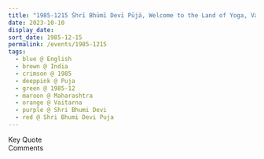 ```yaml
---
title: "1985-1215 Śhrī Bhūmī Devī Pūjā, Welcome to the Land of Yoga, Vaitarna, Maharashtra, India"
date: 2023-10-10
display_date: 
sort_date: 1985-12-15
permalink: /events/1985-1215
tags:
  - blue @ English
  - brown @ India
  - crimson @ 1985
  - deeppink @ Puja
  - green @ 1985-12
  - maroon @ Maharashtra
  - orange @ Vaitarna
  - purple @ Shri Bhumi Devi
  - red @ Shri Bhumi Devi Puja
---
```


<wave-list>
  <list-title color="green" width="75">Key Quote</list-title>
  <list-item color="BlanchedAlmond"  width="200"></list-item>
  <list-item color="Lavender"></list-item>
  <list-item color="BlanchedAlmond"></list-item>
</wave-list>

<br>

<wave-list>
  <list-title color="green" width="75">Comments</list-title>
  <list-item color="BlanchedAlmond"  width="200"></list-item>
  <list-item color="Lavender"></list-item>
  <list-item color="BlanchedAlmond"></list-item>
</wave-list>